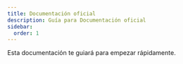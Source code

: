 ```yaml
---
title: Documentación oficial
description: Guía para Documentación oficial
sidebar:
  order: 1
---
```

Esta documentación te guiará para empezar rápidamente.